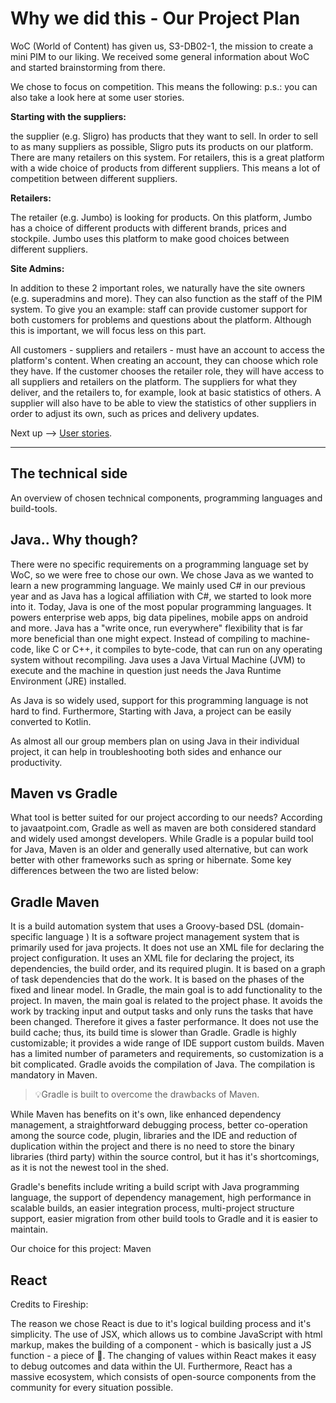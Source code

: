 # Why we did this - Our Project Plan


WoC (World of Content) has given us, S3-DB02-1, the mission to create a mini PIM to our liking. We received some general information about WoC and started brainstorming from there.

We chose to focus on competition. This means the following:
p.s.: you can also take a look here at some user stories.

**Starting with the suppliers:**

the supplier (e.g. Sligro) has products that they want to sell. In order to sell to as many suppliers as possible, Sligro puts its products on our platform. There are many retailers on this system. For retailers, this is a great platform with a wide choice of products from different suppliers. This means a lot of competition between different suppliers.

**Retailers:**

The retailer (e.g. Jumbo) is looking for products. On this platform, Jumbo has a choice of different products with different brands, prices and stockpile. Jumbo uses this platform to make good choices between different suppliers.

**Site Admins:**

In addition to these 2 important roles, we naturally have the site owners (e.g. superadmins and more). They can also function as the staff of the PIM system. To give you an example: staff can provide customer support for both customers for problems and questions about the platform. Although this is important, we will focus less on this part.

All customers - suppliers and retailers - must have an account to access the platform's content. When creating an account, they can choose which role they have. If the customer chooses the retailer role, they will have access to all suppliers and retailers on the platform. The suppliers for what they deliver, and the retailers to, for example, look at basic statistics of others. A supplier will also have to be able to view the statistics of other suppliers in order to adjust its own, such as prices and delivery updates.

Next up --> [User stories]().

---

## The technical side
An overview of chosen technical components, programming languages and build-tools.

## Java.. Why though?
There were no specific requirements on a programming language set by WoC, so we were free to chose our own.
We chose Java as we wanted to learn a new programming language. We mainly used C# in our previous year and as Java has a logical affiliation with C#, we started to look more into it.
Today, Java is one of the most popular programming languages. It powers enterprise web apps, big data pipelines, mobile apps on android and more. Java has a "write once, run everywhere" flexibility that is far more beneficial than one might expect. Instead of compiling to machine-code, like C or C++, it compiles to byte-code, that can run on any operating system without recompiling. Java uses a Java Virtual Machine (JVM) to execute and the machine in question just needs the Java Runtime Environment (JRE) installed.

As Java is so widely used, support for this programming language is not hard to find. Furthermore, Starting with Java, a project can be easily converted to Kotlin.

As almost all our group members plan on using Java in their individual project, it can help in troubleshooting both sides and enhance our productivity.

## Maven vs Gradle
What tool is better suited for our project according to our needs? According to javaatpoint.com, Gradle as well as maven are both considered standard and widely used amongst developers. While Gradle is a popular build tool for Java, Maven is an older and generally used alternative, but can work better with other frameworks such as spring or hibernate. Some key differences between the two are listed below:

## Gradle	Maven
It is a build automation system that uses a Groovy-based DSL (domain-specific language )	It is a software project management system that is primarily used for java projects.
It does not use an XML file for declaring the project configuration.	It uses an XML file for declaring the project, its dependencies, the build order, and its required plugin.
It is based on a graph of task dependencies that do the work.	It is based on the phases of the fixed and linear model.
In Gradle, the main goal is to add functionality to the project.	In maven, the main goal is related to the project phase.
It avoids the work by tracking input and output tasks and only runs the tasks that have been changed. Therefore it gives a faster performance.	It does not use the build cache; thus, its build time is slower than Gradle.
Gradle is highly customizable; it provides a wide range of IDE support custom builds.	Maven has a limited number of parameters and requirements, so customization is a bit complicated.
Gradle avoids the compilation of Java.	The compilation is mandatory in Maven.

>💡Gradle is built to overcome the drawbacks of Maven.

While Maven has benefits on it's own, like enhanced dependency management, a straightforward debugging process, better co-operation among the source code, plugin, libraries and the IDE and reduction of duplication within the project and there is no need to store the binary libraries (third party) within the source control, but it has it's shortcomings, as it is not the newest tool in the shed.

Gradle's benefits include writing a build script with Java programming language, the support of dependency management, high performance in scalable builds, an easier integration process, multi-project structure support, easier migration from other build tools to Gradle and it is easier to maintain.

Our choice for this project: Maven

## React
Credits to Fireship:



The reason we chose React is due to it's logical building process and it's simplicity. The use of JSX, which allows us to combine JavaScript with html markup, makes the building of a component - which is basically just a JS function - a piece of 🍰.
The changing of values within React makes it easy to debug outcomes and data within the UI.
Furthermore, React has a massive ecosystem, which consists of open-source components from the community for every situation possible.

